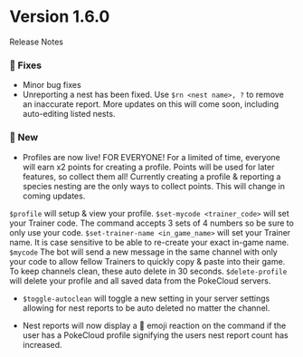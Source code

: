 # Version 1.6.0
Release Notes

### 🔸 Fixes
- Minor bug fixes
- Unreporting a nest has been fixed. Use `$rn <nest name>, ?` to remove an inaccurate report. More updates on this will come soon, including auto-editing listed nests.

### 🔹 New
- Profiles are now live! FOR EVERYONE! For a limited of time, everyone will earn x2 points for creating a profile. Points will be used for later features, so collect them all! Currently creating a profile & reporting a species nesting are the only ways to collect points. This will change in coming updates.

`$profile` will setup & view your profile.
`$set-mycode <trainer_code>` will set your Trainer code. The command accepts 3 sets of 4 numbers so be sure to only use your code.
`$set-trainer-name <in_game_name>` will set your Trainer name. It is case sensitive to be able to re-create your exact in-game name.
`$mycode` The bot will send a new message in the same channel with only your code to allow fellow Trainers to quickly copy & paste into their game. To keep channels clean, these auto delete in 30 seconds.
`$delete-profile` will delete your profile and all saved data from the PokeCloud servers.

- `$toggle-autoclean` will toggle a new setting in your server settings allowing for nest reports to be auto deleted no matter the channel.

- Nest reports will now display a 👤 emoji reaction on the command if the user has a PokeCloud profile signifying the users nest report count has increased.